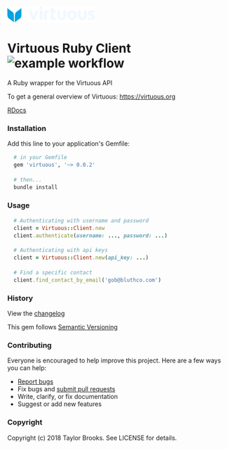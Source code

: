 <img src="./logo/virtuous.svg" width="200" />

# Virtuous Ruby Client ![example workflow](https://github.com/taylorbrooks/virtuous/actions/workflows/test.yml/badge.svg)

A Ruby wrapper for the Virtuous API

To get a general overview of Virtuous: https://virtuous.org

[RDocs](https://rubydoc.info/github/taylorbrooks/virtuous/master)

### Installation

Add this line to your application's Gemfile:

```ruby
  # in your Gemfile
  gem 'virtuous', '~> 0.0.2'

  # then...
  bundle install
```

### Usage

```ruby
  # Authenticating with username and password
  client = Virtuous::Client.new
  client.authenticate(username: ..., password: ...)

  # Authenticating with api keys
  client = Virtuous::Client.new(api_key: ...)

  # Find a specific contact
  client.find_contact_by_email('gob@bluthco.com')
```

### History

View the [changelog](https://github.com/taylorbrooks/virtuous/blob/master/CHANGELOG.md)

This gem follows [Semantic Versioning](http://semver.org/)

### Contributing

Everyone is encouraged to help improve this project. Here are a few ways you can help:

- [Report bugs](https://github.com/taylorbrooks/virtuous/issues)
- Fix bugs and [submit pull requests](https://github.com/taylorbrooks/virtuous/pulls)
- Write, clarify, or fix documentation
- Suggest or add new features

### Copyright

Copyright (c) 2018 Taylor Brooks. See LICENSE for details.
